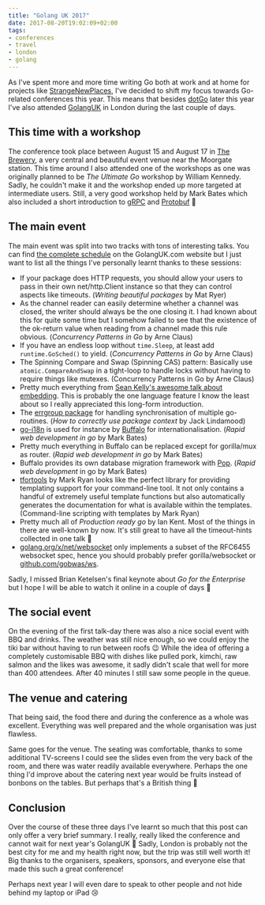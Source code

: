 ```yaml
---
title: "Golang UK 2017"
date: 2017-08-20T19:02:09+02:00
tags:
- conferences
- travel
- london
- golang
---
```


As I've spent more and more time writing Go both at work and at home for
projects like [StrangeNewPlaces](https://www.strangenewplaces.org/), I've
decided to shift my focus towards Go-related conferences this year. This means
that besides [dotGo](https://www.dotgo.eu/) later this year I've also
attended [GolangUK](https://www.golanguk.com/) in London during the last couple
of days.

## This time with a workshop

The conference took place between August 15 and August 17
in [The Brewery](https://www.thebrewery.co.uk/), a very central and beautiful
event venue near the Moorgate station. This time around I also attended one of
the workshops as one was originally planned to be *The Ultimate Go* workshop by
William Kennedy. Sadly, he couldn't make it and the workshop ended up more
targeted at intermediate users. Still, a very good workshop held by Mark Bates
which also included a short introduction to [gRPC](https://grpc.io/)
and [Protobuf](https://github.com/google/protobuf) 🙂

## The main event

The main event was split into two tracks with tons of interesting talks. You can
find [the complete schedule](https://www.golanguk.com/schedule/) on the
GolangUK.com website but I just want to list all the things I've personally
learnt thanks to these sessions:

* If your package does HTTP requests, you should allow your users to pass in
  their own net/http.Client instance so that they can control aspects like
  timeouts. (*Writing beautiful packages* by Mat Ryer)
* As the channel reader can easily determine whether a channel was closed, the
  writer should always be the one closing it. I had known about this for quite
  some time but I somehow failed to see that the existence of the ok-return
  value when reading from a channel made this rule obvious. (*Concurrency
  Patterns in Go* by Arne Claus)
* If you have an endless loop without `time.Sleep`, at least add
  `runtime.GoSched()` to yield. (*Concurrency Patterns in Go* by Arne Claus)
* The Spinning Compare and Swap (Spinning CAS) pattern: Basically use
  `atomic.CompareAndSwap` in a tight-loop to handle locks without having to
  require things like mutexes. (Concurrency Patterns in Go by Arne Claus)
* Pretty much everything
  from
  [Sean Kelly's awesome talk about embedding](https://github.com/stabbycutyou/embeddingtalk). This
  is probably the one language feature I know the least about so I really
  appreciated this long-form introduction.
* The [errgroup package](https://godoc.org/golang.org/x/sync/errgroup) for
  handling synchronisation of multiple go-routines. (*How to correctly use
  package context* by Jack Lindamood)
* [go-i18n](https://github.com/nicksnyder/go-i18n) is used for instance
  by [Buffalo](http://gobuffalo.io/) for internationalisation. (*Rapid web
  development in go* by Mark Bates)
* Pretty much everything in Buffalo can be replaced except for gorilla/mux as
  router. (*Rapid web development in go* by Mark Bates)
* Buffalo provides its own database migration framework
  with [Pop](https://github.com/markbates/pop). (*Rapid web development* in go
  by Mark Bates)
* [tfortools](https://github.com/intel/tfortools) by Mark Ryan looks like the
  perfect library for providing templating support for your command-line
  tool. It not only contains a handful of extremely useful template functions
  but also automatically generates the documentation for what is available
  within the templates. (Command-line scripting with templates by Mark Ryan)
* Pretty much all of *Production ready go* by Ian Kent. Most of the things in
  there are well-known by now. It's still great to have all the timeout-hints
  collected in one talk 🙂
* [golang.org/x/net/websocket](http://golang.org/x/net/websocket) only
  implements a subset of the RFC6455 websocket spec, hence you should probably
  prefer gorilla/websocket
  or [github.com/gobwas/ws](https://github.com/gobwas/ws).

Sadly, I missed Brian Ketelsen's final keynote about *Go for the Enterprise* but
I hope I will be able to watch it online in a couple of days 🙂

## The social event

On the evening of the first talk-day there was also a nice social event with BBQ
and drinks. The weather was still nice enough, so we could enjoy the tiki bar
without having to run between roofs 😉 While the idea of offering a completely
customisable BBQ with dishes like pulled pork, kimchi, raw salmon and the likes
was awesome, it sadly didn't scale that well for more than 400 attendees. After
40 minutes I still saw some people in the queue.

## The venue and catering

That being said, the food there and during the conference as a whole was
excellent. Everything was well prepared and the whole organisation was just
flawless.

Same goes for the venue. The seating was comfortable, thanks to some additional
TV-screens I could see the slides even from the very back of the room, and there
was water readily available everywhere. Perhaps the one thing I'd improve about
the catering next year would be fruits instead of bonbons on the tables. But
perhaps that's a British thing 🙂

## Conclusion

Over the course of these three days I've learnt so much that this post can only
offer a very brief summary. I really, really liked the conference and cannot
wait for next year's GolangUK 🙂 Sadly, London is probably not the best city for
me and my health right now, but the trip was still well worth it! Big thanks to
the organisers, speakers, sponsors, and everyone else that made this such a
great conference!

Perhaps next year I will even dare to speak to other people and not hide behind
my laptop or iPad 😢
